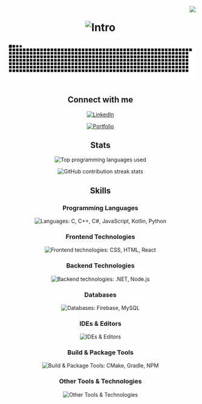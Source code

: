 <!-- Visitors -->
<img src="https://visitor-badge.laobi.icu/badge?page_id=renatob4.renatob04&left_text=Views&left_color=black&right_color=black&text_color=white" align="right" />

<!-- Intro -->
<h1 align="center">
  <img src="https://readme-typing-svg.herokuapp.com/?font=Fira+Code&size=40&center=true&vCenter=true&width=500&height=70&duration=4000&color=C0C0C0&lines=Hi+There!+👋;+I'm+Renato!;+Game+Dev+Student+🎮" alt="Intro" />
</h1>

<!-- Snake -->
<p align="center">
  <img src="https://github.com/renatob04/renatob04/blob/output/github-snake-dark.svg?raw=true" alt="Snake" />
</p>

<!-- Links -->
<h2 align="center">Connect with me</h2>

<p align="center">
  <a href="https://www.linkedin.com/in/renatob04/">
    <img src="https://img.shields.io/badge/LinkedIn-000000?style=for-the-badge&logo=linkedin&logoColor=white" alt="LinkedIn" />
  </a>
</p>

<p align="center">
  <a href="https://github.com/RenatoB04/EDJD">
    <img src="https://img.shields.io/badge/Portfolio-000000?style=for-the-badge&logo=linkedin&logoColor=white" alt="Portfolio" />
  </a>
</p>

<!-- Stats -->
<h2 align="center">Stats</h2>

<p align="center">
  <img 
    width="450" 
    src="https://github-readme-stats.vercel.app/api/top-langs/?username=renatob04&layout=compact&card_width=350&hide=shaderlab,makefile,cmake,hlsl&theme=dark&hide_border=true" 
    alt="Top programming languages used" 
  />
</p>

<p align="center">
  <img 
    width="450" 
    src="https://streak-stats.demolab.com?user=RenatoB04&theme=dark&hide_border=true&hide_current_streak=true" 
    alt="GitHub contribution streak stats" 
  />
</p>

<!-- Skills -->
<h2 align="center">Skills</h2>

<h3 align="center">Programming Languages</h3>
<p align="center">
  <img src="https://skillicons.dev/icons?i=c,cpp,cs,js,kotlin,py" alt="Languages: C, C++, C#, JavaScript, Kotlin, Python" />
</p>

<h3 align="center">Frontend Technologies</h3>
<p align="center">
  <img src="https://skillicons.dev/icons?i=css,html,react" alt="Frontend technologies: CSS, HTML, React" />
</p>

<h3 align="center">Backend Technologies</h3>
<p align="center">
  <img src="https://skillicons.dev/icons?i=dotnet,nodejs" alt="Backend technologies: .NET, Node.js" />
</p>

<h3 align="center">Databases</h3>
<p align="center">
  <img src="https://skillicons.dev/icons?i=firebase,mysql" alt="Databases: Firebase, MySQL" />
</p>

<h3 align="center">IDEs & Editors</h3>
<p align="center">
  <img src="https://skillicons.dev/icons?i=androidstudio,clion,pycharm,rider,visualstudio,vscode" alt="IDEs & Editors" />
</p>

<h3 align="center">Build & Package Tools</h3>
<p align="center">
  <img src="https://skillicons.dev/icons?i=cmake,gradle,npm" alt="Build & Package Tools: CMake, Gradle, NPM" />
</p>

<h3 align="center">Other Tools & Technologies</h3>
<p align="center">
  <img src="https://skillicons.dev/icons?i=anaconda,blender,git,github,markdown,opencv,unity" alt="Other Tools & Technologies" />
</p>
